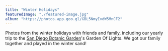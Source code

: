 ```yaml
---
title: "Winter Holidays"
featuredImage: "./featured-image.jpg"
album: "https://photos.app.goo.gl/GBL5NmyIvdW5MnCF2"
---
```

Photos from the winter holidays with friends and family, including our yearly trip to the
[San Diego Botanic Garden](https://www.sdbgarden.org/)'s Garden Of Lights. We got our family together and played in the winter sand!
